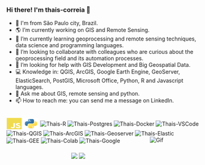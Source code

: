 ### Hi there! I'm thais-correia 👋

- 📍  I'm from São Paulo city, Brazil.
- 🌎 I’m currently working on GIS and Remote Sensing.
- 🌱 I’m currently learning geoprocessing and remote sensing techniques, data science and programming languages.
- 👯 I’m looking to collaborate with colleagues who are curious about the ​​geoprocessing field and its automation processes.
- 🤔 I’m looking for help with GIS Development and Big Geospatial Data.
- 💻 Knowledge in: QGIS, ArcGIS, Google Earth Engine, GeoServer, ElasticSearch, PostGIS, Microsoft Office, Python, R and Javascript languages.
- 💬 Ask me about GIS, remote sensing and python.
- 📫 How to reach me: you can send me a message on LinkedIn.

<div style="display: inline_block"><br>
  <img align="center" alt="Rafa-Js" height="30" width="40" src="https://raw.githubusercontent.com/devicons/devicon/master/icons/javascript/javascript-plain.svg">
  <img align="center" alt="Rafa-Python" height="30" width="40" src="https://raw.githubusercontent.com/devicons/devicon/master/icons/python/python-original.svg">
   <img align="center" alt="Thais-R" height="30" width="40" 
src="https://cdn.jsdelivr.net/gh/devicons/devicon/icons/r/r-original.svg">
  <img align="center" alt="Thais-Postgres" height="30" width="40" 
src="https://cdn.jsdelivr.net/gh/devicons/devicon/icons/postgresql/postgresql-original-wordmark.svg">
  <img align="center" alt="Thais-Docker" height="40" width="50" 
src="https://cdn.jsdelivr.net/gh/devicons/devicon/icons/docker/docker-original.svg">
  <img align="center" alt="Thais-VSCode" height="30" width="40" 
src="https://cdn.jsdelivr.net/gh/devicons/devicon/icons/visualstudio/visualstudio-plain.svg">
  <img align="center" alt="Thais-QGIS" height="30" width="40" 
src="https://upload.wikimedia.org/wikipedia/commons/9/91/QGIS_logo_new.svg">
  <img align="center" alt="Thais-ArcGIS" height="40" width="40" 
src="https://upload.wikimedia.org/wikipedia/commons/thumb/d/df/ArcGIS_logo.png/600px-ArcGIS_logo.png?20200916120335">
  <img align="center" alt="Thais-Geoserver" height="70" width="90" 
src="https://upload.wikimedia.org/wikipedia/de/3/38/GeoServer_Logo.svg">
   <img align="center" alt="Thais-Elastic" height="80" width="90" 
src="https://static-www.elastic.co/v3/assets/bltefdd0b53724fa2ce/blt5ebe80fb665aef6b/5ea8c8f26b62d4563b6ecec2/brand-elasticsearch-220x130.svg">
  <img align="center" alt="Thais-GEE" height="30" width="30" 
src="https://earthengine.google.com/static/images/earth-engine-logo.png">
  <img align="center" alt="Thais-Colab" height="40" width="70" 
src="https://upload.wikimedia.org/wikipedia/commons/thumb/d/d0/Google_Colaboratory_SVG_Logo.svg/1280px-Google_Colaboratory_SVG_Logo.svg.png">
  <img align="center" alt="Thais-Google" height="30" width="40" 
src="https://cdn.jsdelivr.net/gh/devicons/devicon/icons/google/google-original.svg">
  <img align="right" alt="Gif" height="130" width="130" src="https://github.com/thais-correia/gif/assets/84729710/8ea9a04b-edec-483a-94a4-fe50351bf314">
</div> 
            
###

<div align="center"> 
  <a href="https://www.youtube.com/channel/UCp21Jl8xKiTuolkueaWHAZw" target="_blank"><img src="https://img.shields.io/badge/YouTube-FF0000?style=for-the-badge&logo=youtube&logoColor=white" target="_blank"></a>
  <a href="https://www.linkedin.com/in/thaispcorreia" target="_blank"><img src="https://img.shields.io/badge/-LinkedIn-%230077B5?style=for-the-badge&logo=linkedin&logoColor=white" target="_blank"></a> 
</div align="center>



